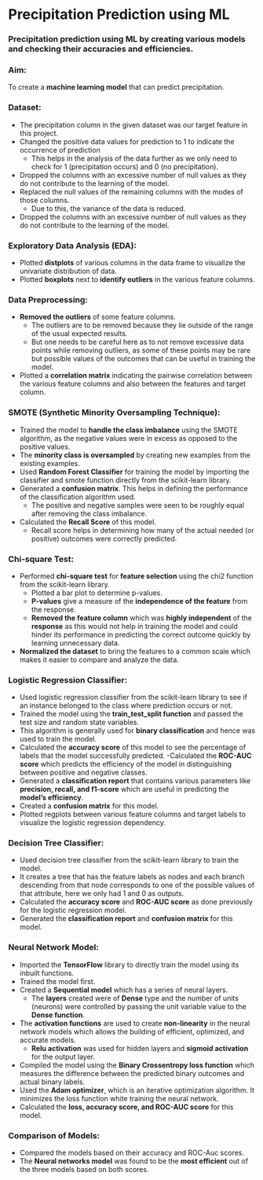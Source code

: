 # Precipitation Prediction using ML
### Precipitation prediction using ML by creating various models and checking their accuracies and efficiencies.
### Aim: 
To create a **machine learning model** that can predict precipitation.

### Dataset:
- The precipitation column in the given dataset was our target feature in this project.
- Changed the positive data values for prediction to 1 to indicate the occurrence of prediction
  - This helps in the analysis of the data further as we only need to check for 1 (precipitation occurs) and 0 (no precipitation).
- Dropped the columns with an excessive number of null values as they do not contribute to the learning of the model.
- Replaced the null values of the remaining columns with the modes of those columns.
  - Due to this, the variance of the data is reduced.
- Dropped the columns with an excessive number of null values as they do not contribute to the learning of the model.

### Exploratory Data Analysis (EDA):
- Plotted **distplots** of various columns in the data frame to visualize the univariate distribution of data.
- Plotted **boxplots** next to **identify outliers** in the various feature columns.

### Data Preprocessing:
- **Removed the outliers** of some feature columns.
  - The outliers are to be removed because they lie outside of the range of the usual expected results.
  - But one needs to be careful here as to not remove excessive data points while removing outliers, as some of these points may be rare but possible values of the outcomes that can be useful in training the model.
- Plotted a **correlation matrix** indicating the pairwise correlation between the various feature columns and also between the features and target column.


### SMOTE (Synthetic Minority Oversampling Technique):
- Trained the model to **handle the class imbalance** using the SMOTE algorithm, as the negative values were in excess as opposed to the positive values.
- The **minority class is oversampled** by creating new examples from the existing examples.
- Used **Random Forest Classifier** for training the model by importing the classifier and smote function directly from the scikit-learn library.
- Generated a **confusion matrix**. This helps in defining the performance of the classification algorithm used. 
  - The positive and negative samples were seen to be roughly equal after removing the class imbalance.
- Calculated the **Recall Score** of this model. 
  - Recall score helps in determining how many of the actual needed (or positive) outcomes were correctly predicted.

### Chi-square Test:
- Performed **chi-square test** for **feature selection** using the chi2 function from the scikit-learn library.
  - Plotted a bar plot to determine p-values.
  - **P-values** give a measure of the **independence of the feature** from the response.
  - **Removed the feature column** which was **highly independent** of the **response** as this would not help in training the model and could hinder its performance in predicting the correct outcome quickly by learning unnecessary data.
- **Normalized the dataset** to bring the features to a common scale which makes it easier to compare and analyze the data.

### Logistic Regression Classifier:
- Used logistic regression classifier from the scikit-learn library to see if an instance belonged to the class where prediction occurs or not.
- Trained the model using the **train_test_split function** and passed the test size and random state variables.
- This algorithm is generally used for **binary classification** and hence was used to train the model.
- Calculated the **accuracy score** of this model to see the percentage of labels that the model successfully predicted.
-Calculated the **ROC-AUC score** which predicts the efficiency of the model in distinguishing between positive and negative classes.
- Generated a **classification report** that contains various parameters like **precision, recall, and f1-score** which are useful in predicting the **model’s efficiency**.
- Created a **confusion matrix** for this model.
- Plotted regplots between various feature columns and target labels to visualize the logistic regression dependency.

### Decision Tree Classifier:
- Used decision tree classifier from the scikit-learn library to train the model.
- It creates a tree that has the feature labels as nodes and each branch descending from that node corresponds to one of the possible values of that attribute, here we only had 1 and 0 as outputs.
- Calculated the **accuracy score** and **ROC-AUC score** as done previously for the logistic regression model.
- Generated the **classification report** and **confusion matrix** for this model.

### Neural Network Model:
- Imported the **TensorFlow** library to directly train the model using its inbuilt functions.
- Trained the model first.
- Created a **Sequential model** which has a series of neural layers.
  - The **layers** created were of **Dense** type and the number of units (neurons) were controlled by passing the unit variable value to the **Dense function**.
- The **activation functions** are used to create **non-linearity** in the neural network models which allows the building of efficient, optimized, and accurate models.
  - **Relu activation** was used for hidden layers and **sigmoid activation** for the output layer.
- Compiled the model using the **Binary Crossentropy loss function** which measures the difference between the predicted binary outcomes and actual binary labels.
- Used the **Adam optimizer**, which is an iterative optimization algorithm. It minimizes the loss function white training the neural network.
- Calculated the **loss, accuracy score, and ROC-AUC score** for this model.

### Comparison of Models:
- Compared the models based on their accuracy and ROC-Auc scores.
- The **Neural networks model** was found to be the **most efficient** out of the three models based on both scores.
